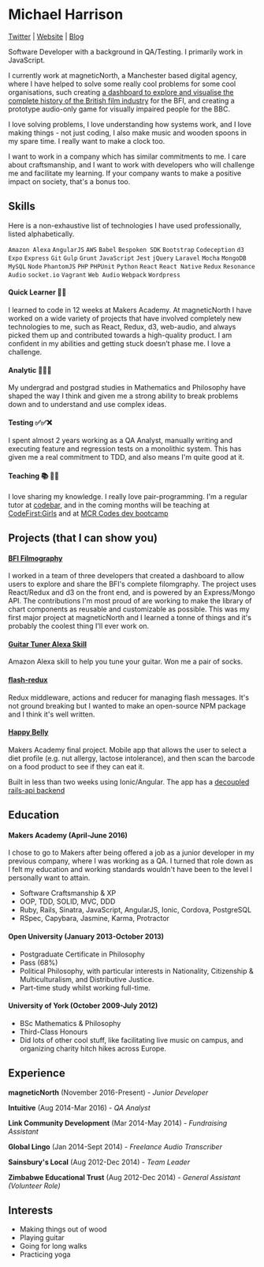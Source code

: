 # Michael Harrison
[Twitter](http://www.twitter.com/mikeh91) | [Website](http://michaelharrison.party) | [Blog](https://medium.com/@mikeh91)

Software Developer with a background in QA/Testing. I primarily work in JavaScript.

I currently work at magneticNorth, a Manchester based digital agency, where I have helped to solve some really cool problems for some cool organisations, such creating [a dashboard to explore and visualise the complete history of the British film industry](https://filmography.bfi.org.uk) for the BFI, and creating a prototype audio-only game for visually impaired people for the BBC.

I love solving problems, I love understanding how systems work, and I love making things - not just coding, I also make music and wooden spoons in my spare time. I really want to make a clock too. 

I want to work in a company which has similar commitments to me. I care about craftsmanship, and I want to work with developers who will challenge me and facilitate my learning. If your company wants to make a positive impact on society, that's a bonus too.

Skills
---

Here is a non-exhaustive list of technologies I have used professionally, listed alphabetically.

`Amazon Alexa` `AngularJS` `AWS` `Babel` `Bespoken SDK` `Bootstrap` `Codeception` `d3` `Expo` `Express` `Git` `Gulp` `Grunt` `JavaScript` `Jest` `jQuery` `Laravel` `Mocha` `MongoDB` `MySQL` `Node` `PhantomJS` `PHP` `PHPUnit` `Python` `React` `React Native` `Redux` `Resonance Audio` `socket.io` `Vagrant` `Web Audio` `Webpack` `Wordpress` 

#### Quick Learner :running_man:
I learned to code in 12 weeks at Makers Academy. At magneticNorth I have worked on a wide variety of projects that have involved completely new technologies to me, such as React, Redux, d3, web-audio, and always picked them up and contributed towards a high-quality product. I am confident in my abilities and getting stuck doesn’t phase me. I love a challenge.

#### Analytic :thinking::thinking::thinking:
My undergrad and postgrad studies in Mathematics and Philosophy have shaped the way I think and given me a strong ability to break problems down and to understand and use complex ideas. 

#### Testing :white_check_mark::white_check_mark::x:
I spent almost 2 years working as a QA Analyst, manually writing and executing feature and regression tests on a monolithic system. This has given me a real commitment to TDD, and also means I'm quite good at it.

#### Teaching :books: :man_teacher:
I love sharing my knowledge. I really love pair-programming. I'm a regular tutor at [codebar](http://codebar.io), and in the coming months will be teaching at [CodeFirst:Girls](http://www.codefirstgirls.org.uk/) and at [MCR Codes dev bootcamp](https://mcr.codes/)

Projects (that I can show you)
---
#### [BFI Filmography](https://filmography.bfi.org.uk)
I worked in a team of three developers that created a dashboard to allow users to explore and share the BFI's complete filomgraphy.
The project uses React/Redux and d3 on the front end, and is powered by an Express/Mongo API. The contributions I'm most proud of are working to make the library of chart components as reusable and customizable as possible. This was my first major project at magneticNorth and I learned a tonne of things and it's probably the coolest thing I'll ever work on.

#### [Guitar Tuner Alexa Skill](https://github.com/harrim91/alexa-guitar-tuner)
Amazon Alexa skill to help you tune your guitar. Won me a pair of socks.

#### [flash-redux](https://github.com/harrim91/flash-redux)
Redux middleware, actions and reducer for managing flash messages. It's not ground breaking but I wanted to make an open-source NPM package and I think it's well written.

#### [Happy Belly](https://www.github.com/harrim91/allergy_scanner_frontend)
Makers Academy final project. Mobile app that allows the user to select a diet profile (e.g. nut allergy, lactose intolerance), and then scan the barcode on a food product to see if they can eat it.

Built in less than two weeks using Ionic/Angular. The app has a [decoupled rails-api backend](http://www.github.com/harrim91/allergy_scanner_backend)

Education
---

#### Makers Academy (April-June 2016)

I chose to go to Makers after being offered a job as a junior developer in my previous company, where I was working as a QA. I turned that role down as I felt my education and working standards wouldn't have been to the level I personally want to attain.

- Software Craftsmanship & XP
- OOP, TDD, SOLID, MVC, DDD
- Ruby, Rails, Sinatra, JavaScript, AngularJS, Ionic, Cordova, PostgreSQL
- RSpec, Capybara, Jasmine, Karma, Protractor

#### Open University (January 2013-October 2013)

- Postgraduate Certificate in Philosophy
- Pass (68%)
- Political Philosophy, with particular interests in Nationality, Citizenship & Multiculturalism, and Distributive Justice.
- Part-time study whilst working full-time.

#### University of York (October 2009-July 2012)

- BSc Mathematics & Philosophy
- Third-Class Honours
- Did lots of other cool stuff, like facilitating live music on campus, and organizing charity hitch hikes across Europe.

## Experience

**magneticNorth** (November 2016-Present) - *Junior Developer*

**Intuitive** (Aug 2014-Mar 2016) - *QA Analyst*

**Link Community Development** (Mar 2014-May 2014) - *Fundraising Assistant*

**Global Lingo** (Jan 2014-Sept 2014) - *Freelance Audio Transcriber*

**Sainsbury's Local** (Aug 2012-Dec 2014) - *Team Leader*

**Zimbabwe Educational Trust** (Aug 2012-Dec 2014) - *General Assistant (Volunteer Role)*

## Interests

- Making things out of wood
- Playing guitar
- Going for long walks
- Practicing yoga
